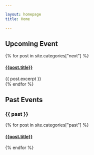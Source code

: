 ```yaml
---

layout: homepage
title: Home

---
```


## Upcoming Event

<a name="{{ next | slugize }}"></a>
{% for post in site.categories["next"] %}
  <article class="archive-item">
    <h4><a href="{{ site.baseurl }}{{ post.url }}">{{post.title}}</a></h4>
    {{ post.excerpt }}
  </article>
{% endfor %}

## Past Events

<h3 class="category-head">{{ past }}</h3>
<a name="{{ past | slugize }}"></a>
{% for post in site.categories["past"] %}
  <article class="archive-item">
    <h4><a href="{{ site.baseurl }}{{ post.url }}">{{post.title}}</a></h4>
  </article>
{% endfor %}
